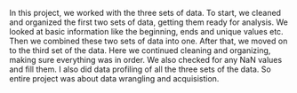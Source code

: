 In this project, we worked with the three sets of data. To start, we cleaned and organized the first two sets of data, getting them ready for analysis. We looked at basic information like the beginning, ends and unique values etc. Then we combined these two sets of data into one.
After that, we moved on to the third set of the data. Here we continued cleaning and organizing, making sure everything was in order. We also checked for any NaN values and fill them. 
I also did data profiling of all the three sets of the data. So entire project was about data wrangling and acquisistion.
